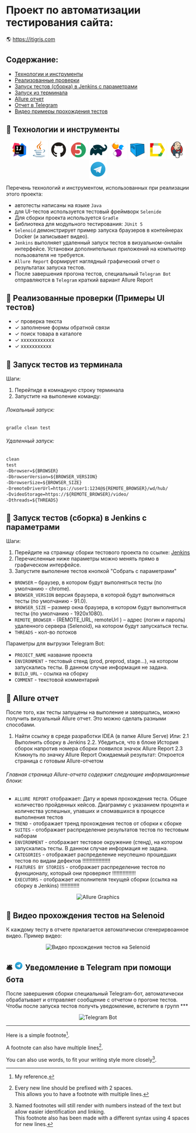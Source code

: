 # Проект по автоматизации тестирования сайта:
:earth_americas: https://itigris.com

## Содержание:
- [Технологии и инструменты](#watermelon-технологии-и-инструменты)
- [Реализованные проверки](#watermelon-Реализованные-проверки)
- [ Запуск тестов (сборка) в Jenkins с параметрами](#watermelon-Запуск-тестов(сборка)-в-Jenkins-с-параметрами)
- [Запуск из терминала](#watermelon-Запуск-тестов-из-терминала)
- [Allure отчет](#watermelon-Allure-отчет)
- [Отчет в Telegram](#watermelon-Уведомление-в-Telegram-при-помощи-бота)
- [Видео примеры прохождения тестов](#watermelon-Примеры-видео-о-прохождении-тестов)

## :watermelon: Технологии и инструменты

<p align="center">
<a href="https://www.jetbrains.com/idea/"><img src="images/logo/Idea.svg" width="50" height="50"  alt="IDEA"/></a>
<a href="https://www.java.com/"><img src="images/logo/Java.svg" width="50" height="50"  alt="Java"/></a>
<a href="https://github.com/"><img src="images/logo/GitHub.svg" width="50" height="50"  alt="Github"/></a>
<a href="https://junit.org/junit5/"><img src="images/logo/Junit5.svg" width="50" height="50"  alt="JUnit 5"/></a>
<a href="https://gradle.org/"><img src="images/logo/Gradle.svg" width="50" height="50"  alt="Gradle"/></a>
<a href="https://selenide.org/"><img src="images/logo/Selenide.svg" width="50" height="50"  alt="Selenide"/></a>
<a href="https://aerokube.com/selenoid/"><img src="images/logo/Selenoid.svg" width="50" height="50"  alt="Selenoid"/></a>
<a href="https://github.com/allure-framework/allure2"><img src="images/logo/Allure.svg" width="50" height="50"  alt="Allure"/></a>
<a href="https://www.jenkins.io/"><img src="images/logo/Jenkins.svg" width="50" height="50"  alt="Jenkins"/></a>
<a href="https://www.хххх/"><img width="50" height="50"  alt="Telegram" src="images/logo/Telegram.svg"></a>
</p>



Перечень технологий и инструментом, использованных при реализации этого проекта:

- автотесты написаны на языке `Java`
- для UI-тестов используется тестовый фреймворк `Selenide`
- Для сборки проекта используется `Gradle`
- Библиотека для модульного тестирования: `JUnit 5` 
- `Selenoid` демонстрирует пример запуска браузеров в контейнерах Docker (и записывает видео).
- `Jenkins` выполняет удаленный запуск тестов в визуальном-онлайн интерфейсе. Установки дополнительных приложений на компьютер пользователя не требуется. 
- `Allure Report` формирует наглядный графический отчет о результатах  запуска тестов.
- После завершения прогона тестов, специальный `Telegram Bot` отправляются в `Telegram` краткий вариант Allure Report 

## :watermelon: Реализованные проверки (Примеры UI тестов)
- ✓ проверка текста 
- ✓ заполнение формы обратной связи
- ✓ поиск товара в каталоге
- ✓ хххххххххххх
- ✓ ххххххххххх

## :watermelon: Запуск тестов из терминала
Шаги:
1. Перейтиде в комнадную строку терминала
2. Запустите на выполение команду:
###### Локальный запуск:
```
gradle clean test
```
###### Удаленный запуск:
```
clean
test
-Dbrowser=${BROWSER}
-DbrowserVersion=${BROWSER_VERSION}
-DbrowserSize=${BROWSER_SIZE}
-DremoteDriverUrl=https://user1:1234@${REMOTE_BROWSER}/wd/hub/
-DvideoStorage=https://${REMOTE_BROWSER}/video/
-Dthreads=${THREADS}
```

## :watermelon: Запуск тестов (сборка) в Jenkins с параметрами
Шаги:
1. Перейдите на страницу сборки тестового проекта по ссылке: <a target="_blank" href="https://jenkins.autotests.cloud/job/qa_guru_11_13_Demo/">Jenkins</a>
2. Перечисленные ниже параметры можно менять прямо в графическом интерфейсе.
3. Запустите выполение тестов кнопкой "Собрать с параметрами" 

- `BROWSER` – браузер, в котором будут выполняться тесты (по умолчанию - chrome).
- `BROWSER_VERSION` версия браузера, в которой будут выполняться тесты (по умолчанию - 91.0).
- `BROWSER_SIZE` – размер окна браузера, в котором будут выполняться тесты (по умолчанию - 1920x1080).
- `REMOTE_BROWSER` - (REMOTE_URL, remoteUrl ) – адрес (логин и пароль) удаленного сервера (Selenoid), на котором будут запускаться тесты.
- `THREADS` - кол-во потоков

Параметры для выгрузки Telegram Bot:
- `PROJECT_NAME`  название проекта
- `ENVIRONMENT` - тестовый стенд (prod, preprod, stage...), на котором запускались тесты. В данном случае информация не задана. 
- `BUILD_URL` - ссылка на сборку
- `COMMENT` - текстовой комментарий

 ## :watermelon: Allure отчет
 
После того, как тесты запущены на выполение и завершлись, можно получить визуальный Allure отчет. Это можно сделать разными способами.
1. Найти ссылку в среде разработки IDEA (в папке Allure Serve)
Или:
2.1 Выполнить сборку в Jenkins
2.2. Убедиться, что в блоке История сборок напротив номера сборки появился значок Allure Report
2.3 Кликнуть по  значку Allure Report
Ожидаемый результат: Откроется страница с готовым Allure-отчетом

###### Главная страница Allure-отчета содержит следующие информационные блоки:

- `ALLURE REPORT` отображает: Дату и время прохождения теста. Общее количество пройденных кейсов. Диаграмму с указанием процента и количества успешных, упавших и сломавшихся в процессе выполнения тестов
- `TREND` - отображает тренд прохождения тестов от сборки к сборке
- `SUITES` - отображает распределение результатов тестов по тестовым наборам
- `ENVIRONMENT` - отображает тестовое окружение (стенд), на котором запускались тесты. В данном случае информация не задана.
- `CATEGORIES` - отображает распределение неуспешно прошедших тестов по видам дефектов !!!!!!!!!!!!!!!!!!!
- `FEATURES BY STORIES` - отображает распределение тестов по функционалу, который они проверяют !!!!!!!!!!!!!!!!
- `EXECUTORS` - отображает исполнителя текущей сборки (ссылка на сборку в Jenkins) !!!!!!!!!!!!!

<p align="center">
<img title="Allure Graphics" src="images/screens/Screenshot_ХХХ.png">
</p>

## :watermelon:  Видео прохождения тестов на Selenoid
К каждому тесту в отчете прилагается автоматически сгенерирвоанное видео. Пример видео:

<p align="center">
<img title="Видео прохождения тестов на Selenoid" src="images/screens/Screenshot_ХХХ.png">
</p>

## :bellhop_bell: <img src="images/logo/Telegram.svg" width="25" height="25"  alt="Telegram"/></a> Уведомление в Telegram при помощи бота
После завершения сборки специальный Telegram-бот, автоматически обрабатывает и отправляет сообщение с отчетом о прогоне тестов.
Чтобы после запуска тестов получть уведомление, встепите в групп ***

<p align="center">
<img title="Telegram Bot" src="images/screens/Screenshot_ХХХ.png">
</p>

----------------------------------
Here is a simple footnote[^1].

A footnote can also have multiple lines[^2].  

You can also use words, to fit your writing style more closely[^note].

[^1]: My reference.
[^2]: Every new line should be prefixed with 2 spaces.  
  This allows you to have a footnote with multiple lines.
[^note]:
    Named footnotes will still render with numbers instead of the text but allow easier identification and linking.  
    This footnote also has been made with a different syntax using 4 spaces for new lines.
